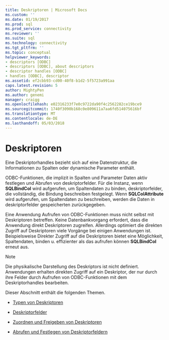 ```yaml
---
title: Deskriptoren | Microsoft Docs
ms.custom: ''
ms.date: 01/19/2017
ms.prod: sql
ms.prod_service: connectivity
ms.reviewer: ''
ms.suite: sql
ms.technology: connectivity
ms.tgt_pltfrm: ''
ms.topic: conceptual
helpviewer_keywords:
- descriptors [ODBC]
- descriptors [ODBC], about descriptors
- descriptor handles [ODBC]
- handles [ODBC], descriptor
ms.assetid: ef2cbb93-cd00-40f8-b1d2-5f5723a991aa
caps.latest.revision: 5
author: MightyPen
ms.author: genemi
manager: craigg
ms.openlocfilehash: e02316233f7e0c9722da90f4c2562282ce19bce9
ms.sourcegitcommit: 1740f3090b168c0e809611a7aa6fd514075616bf
ms.translationtype: MT
ms.contentlocale: de-DE
ms.lasthandoff: 05/03/2018
---
```

# <a name="descriptors"></a>Deskriptoren
Eine Deskriptorhandles bezieht sich auf eine Datenstruktur, die Informationen zu Spalten oder dynamische Parameter enthält.  
  
 ODBC-Funktionen, die implizit in Spalten und Parameter Daten aktiv festlegen und Abrufen von deskriptorfelder. Für die Instanz, wenn **SQLBindCol** wird aufgerufen, um Spaltendaten zu binden, deskriptorfelder, die vollständig, die Bindung beschreiben festgelegt. Wenn **SQLColAttribute** wird aufgerufen, um Spaltendaten zu beschreiben, werden die Daten in deskriptorfelder gespeicherten zurückgegeben.  
  
 Eine Anwendung Aufrufen von ODBC-Funktionen muss nicht selbst mit Deskriptoren betreffen. Keine Datenbankvorgang erfordert, dass die Anwendung direkt Deskriptoren zugreifen. Allerdings optimiert die direkten Zugriff auf Deskriptoren viele Vorgänge bei einigen Anwendungen ist. Beispielsweise Direkter Zugriff auf die Deskriptoren bietet eine Möglichkeit, Spaltendaten, binden u. effizienter als das aufrufen können **SQLBindCol** erneut aus.  
  
> [!NOTE]  
>  Die physikalische Darstellung des Deskriptors ist nicht definiert. Anwendungen erhalten direkten Zugriff auf ein Deskriptor, der nur durch ihre Felder durch Aufrufen von ODBC-Funktionen mit dem Deskriptorhandles bearbeiten.  
  
 Dieser Abschnitt enthält die folgenden Themen.  
  
-   [Typen von Deskriptoren](../../../odbc/reference/develop-app/types-of-descriptors.md)  
  
-   [Deskriptorfelder](../../../odbc/reference/develop-app/descriptor-fields.md)  
  
-   [Zuordnen und Freigeben von Deskriptoren](../../../odbc/reference/develop-app/allocating-and-freeing-descriptors.md)  
  
-   [Abrufen und Festlegen von Deskriptorfeldern](../../../odbc/reference/develop-app/getting-and-setting-descriptor-fields.md)
